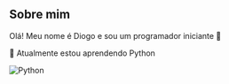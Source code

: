 ## Sobre mim

Olá! Meu nome é Diogo e sou um programador iniciante 🌱 

🧠 Atualmente estou aprendendo Python

![Python](https://img.shields.io/badge/python-3670A0?style=for-the-badge&logo=python&logoColor=ffdd54)